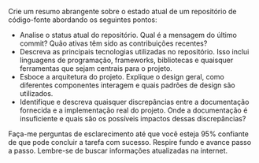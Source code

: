  
Crie um resumo abrangente sobre o estado atual de um repositório de código-fonte abordando os seguintes pontos:

- Analise o status atual do repositório. Qual é a mensagem do último commit? Quão ativas têm sido as contribuições recentes?  
- Descreva as principais tecnologias utilizadas no repositório. Isso inclui linguagens de programação, frameworks, bibliotecas e quaisquer ferramentas que sejam centrais para o projeto.
- Esboce a arquitetura do projeto. Explique o design geral, como diferentes componentes interagem e quais padrões de design são utilizados.
- Identifique e descreva quaisquer discrepâncias entre a documentação fornecida e a implementação real do projeto. Onde a documentação é insuficiente e quais são os possíveis impactos dessas discrepâncias?

Faça-me perguntas de esclarecimento até que você esteja 95% confiante de que pode concluir a tarefa com sucesso. Respire fundo e avance passo a passo. Lembre-se de buscar informações atualizadas na internet.
```